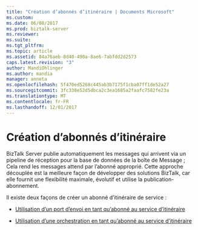 ```yaml
---
title: "Création d’abonnés d’itinéraire | Documents Microsoft"
ms.custom: 
ms.date: 06/08/2017
ms.prod: biztalk-server
ms.reviewer: 
ms.suite: 
ms.tgt_pltfrm: 
ms.topic: article
ms.assetid: 84a76aeb-8d40-490a-8ae6-7abfdd2d2573
caps.latest.revision: "3"
author: MandiOhlinger
ms.author: mandia
manager: anneta
ms.openlocfilehash: 5f470ed5268c445ab3b7175f1cba07ff1de52a27
ms.sourcegitcommit: 3fc338e52d5dbca2c3ea1685a2faafc7582fe23a
ms.translationtype: MT
ms.contentlocale: fr-FR
ms.lasthandoff: 12/01/2017
---
```

# <a name="creating-itinerary-subscribers"></a>Création d’abonnés d’itinéraire
BizTalk Server publie automatiquement les messages qui arrivent via un pipeline de réception pour la base de données de la boîte de Message ; Cela rend les messages attend par l’abonné approprié. Cette approche découplée est la meilleure façon de développer des solutions BizTalk, car elle fournit une flexibilité maximale, évolutif et utilise la publication-abonnement.  
  
 Il existe deux façons de créer un abonné d’itinéraire de service :  
  
-   [Utilisation d’un port d’envoi en tant qu’abonné au service d’itinéraire](../esb-toolkit/using-a-send-port-as-an-itinerary-service-subscriber.md)  
  
-   [Utilisation d’une orchestration en tant qu’abonné au service d’itinéraire](../esb-toolkit/using-an-orchestration-as-an-itinerary-service-subscriber.md)